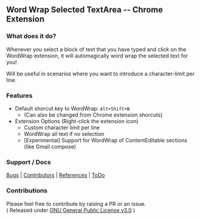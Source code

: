 ## Word Wrap Selected TextArea -- Chrome Extension

### What does it do?
Whenever you select a block of text that you have typed and click on the WordWrap extension,
it will automagically word wrap the selected text for you!

Will be useful in scenarios where you want to introduce a character-limit per line.

### Features
- Default shorcut key to WordWrap: `Alt+Shift+B`
  - (Can also be changed from Chrome extension shorcuts)
- Extension Options (Right-click the extension icon)
  - Custom character limit per line
  - WordWrap all text if no selection
  - [Experimental] Support for WordWrap of ContentEditable sections (like Gmail compose)

### Support / Docs
[Bugs](docs/Bugs.md) | [Contributors](docs/Contributors.md) | [References](docs/References.md) | [ToDo](docs/ToDo.md)

### Contributions
Please feel free to contribute by raising a PR or an issue.  
( Released under [GNU General Public License v3.0](LICENSE.txt) )